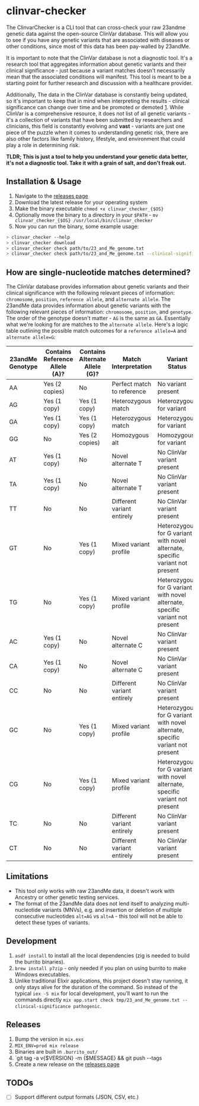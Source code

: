# clinvar-checker
The ClinvarChecker is a CLI tool that can cross-check your raw 23andme genetic data against the open-source ClinVar database. This will allow you to see if you have any genetic variants that are associated with diseases or other conditions, since most of this data has been pay-walled by 23andMe.

It is important to note that the ClinVar database is not a diagnostic tool. It's a research tool that aggregates information about genetic variants and their clinical significance - just because a variant matches doesn't necessarily mean that the associated conditions will manifest. This tool is meant to be a starting point for further research and discussion with a healthcare provider.

Additionally, The data in the ClinVar database is constantly being updated, so it's important to keep that in mind when interpreting the results - clinical significance can change over time and be promoted or demoted [1](https://youtu.be/7mnFnoEBOW8). While ClinVar is a comprehensive resource, it does not list of all genetic variants - it's a collection of variants that have been submitted by researchers and clinicians, this field is constantly evolving and **vast** - variants are just one piece of the puzzle when it comes to understanding genetic risk, there are also other factors like family history, lifestyle, and environment that could play a role in determining risk.

**TLDR; This is just a tool to help you understand your genetic data better, it's not a diagnostic tool. Take it with a grain of salt, and don't freak out.**

## Installation & Usage
1. Navigate to the [releases page](https://github.com/ssaunderss/clinvar-checker/releases)
2. Download the latest release for your operating system
3. Make the binary executable `chmod +x clinvar_checker_{$OS}`
4. Optionally move the binary to a directory in your `$PATH` - `mv clinvar_checker_{$OS} /usr/local/bin/clinvar_checker`
5. Now you can run the binary, some example usage:
```bash
> clinvar_checker --help
> clinvar_checker download
> clinvar_checker check path/to/23_and_Me_genome.txt
> clinvar_checker check path/to/23_and_Me_genome.txt --clinical-significance pathogenic
```

## How are single-nucleotide matches determined?
The ClinVar database provides information about genetic variants and their clinical significance with the following relevant pieces of information: `chromosome`, `position`, `reference allele`, and `alternate allele`. The 23andMe data provides information about genetic variants with the following relevant pieces of information: `chromosome`, `position`, and `genotype`. The order of the genotype doesn't matter - `AG` is the same as `GA`. Essentially what we're looking for are matches to the `alternate allele`. Here's a logic table outlining the possible match outcomes for a `reference allele=A` and `alternate allele=G`:

| 23andMe Genotype | Contains Reference Allele (A)? | Contains Alternate Allele (G)? | Match Interpretation | Variant Status |
|-------------------|---------------------------------|---------------------------------|----------------------|----------------|
| AA | Yes (2 copies) | No | Perfect match to reference | No variant present |
| AG | Yes (1 copy) | Yes (1 copy) | Heterozygous match | Heterozygous for variant |
| GA | Yes (1 copy) | Yes (1 copy) | Heterozygous match | Heterozygous for variant |
| GG | No | Yes (2 copies) | Homozygous alt | Homozygous for variant |
| AT | Yes (1 copy) | No | Novel alternate T | No ClinVar variant present |
| TA | Yes (1 copy) | No | Novel alternate T | No ClinVar variant present |
| TT | No | No | Different variant entirely | No ClinVar variant present |
| GT | No | Yes (1 copy) | Mixed variant profile | Heterozygous for G variant with novel alternate, specific variant not present |
| TG | No | Yes (1 copy) | Mixed variant profile | Heterozygous for G variant with novel alternate, specific variant not present |
| AC | Yes (1 copy) | No | Novel alternate C | No ClinVar variant present |
| CA | Yes (1 copy) | No | Novel alternate C | No ClinVar variant present |
| CC | No | No | Different variant entirely | No ClinVar variant present |
| GC | No | Yes (1 copy) | Mixed variant profile | Heterozygous for G variant with novel alternate, specific variant not present |
| CG | No | Yes (1 copy) | Mixed variant profile | Heterozygous for G variant with novel alternate, specific variant not present |
| TC | No | No | Different variant entirely | No ClinVar variant present |
| CT | No | No | Different variant entirely | No ClinVar variant present |

## Limitations
- This tool only works with raw 23andMe data, it doesn't work with Ancestry or other genetic testing services.
- The format of the 23andMe data does not lend itself to analyzing multi-nucleotide variants (MNVs), e.g. and insertion or deletion of multiple consecutive nucleotides `alt=AG` vs `alt=A` - this tool will not be able to detect these types of variants.

## Development
1. `asdf install` to install all the local dependencies (zig is needed to build the burrito binaries).
2. `brew install p7zip` - only needed if you plan on using burrito to make Windows executables.
3. Unlike traditional Elixir applications, this project doesn't stay running, it only stays alive for the duration of the command. So instead of the typical `iex -S mix` for local development, you'll want to run the commands directly `mix app.start check tmp/23_and_Me_genome.txt --clinical-significance pathogenic`.

## Releases
1. Bump the version in `mix.exs`
2. `MIX_ENV=prod mix release`
3. Binaries are built in `.burrito_out/`
4. `git tag -a v{$VERSION} -m {$MESSAGE} && git push --tags
5. Create a new release on the [releases page](https://github.com/ssaunderss/clinvar-checker/releases)

## TODOs
- [ ] Support different output formats (JSON, CSV, etc.)
